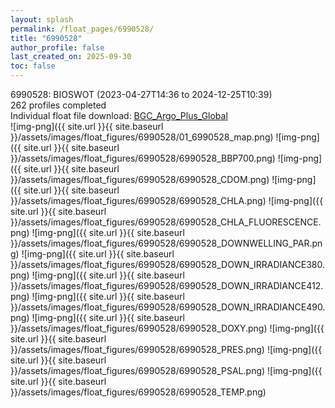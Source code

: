 ```yaml
---
layout: splash
permalink: /float_pages/6990528/
title: "6990528"
author_profile: false
last_created_on: 2025-09-30
toc: false
---
```

 
6990528: BIOSWOT (2023-04-27T14:36 to 2024-12-25T10:39)\
262 profiles completed\
Individual float file download: [BGC_Argo_Plus_Global](https://ftp.soest.hawaii.edu/bgc_argo_plus/Individual_Floats/outliers_removed/6990528_Sprof_processed.nc)\
![img-png]({{ site.url }}{{ site.baseurl }}/assets/images/float_figures/6990528/01_6990528_map.png)
![img-png]({{ site.url }}{{ site.baseurl }}/assets/images/float_figures/6990528/6990528_BBP700.png)
![img-png]({{ site.url }}{{ site.baseurl }}/assets/images/float_figures/6990528/6990528_CDOM.png)
![img-png]({{ site.url }}{{ site.baseurl }}/assets/images/float_figures/6990528/6990528_CHLA.png)
![img-png]({{ site.url }}{{ site.baseurl }}/assets/images/float_figures/6990528/6990528_CHLA_FLUORESCENCE.png)
![img-png]({{ site.url }}{{ site.baseurl }}/assets/images/float_figures/6990528/6990528_DOWNWELLING_PAR.png)
![img-png]({{ site.url }}{{ site.baseurl }}/assets/images/float_figures/6990528/6990528_DOWN_IRRADIANCE380.png)
![img-png]({{ site.url }}{{ site.baseurl }}/assets/images/float_figures/6990528/6990528_DOWN_IRRADIANCE412.png)
![img-png]({{ site.url }}{{ site.baseurl }}/assets/images/float_figures/6990528/6990528_DOWN_IRRADIANCE490.png)
![img-png]({{ site.url }}{{ site.baseurl }}/assets/images/float_figures/6990528/6990528_DOXY.png)
![img-png]({{ site.url }}{{ site.baseurl }}/assets/images/float_figures/6990528/6990528_PRES.png)
![img-png]({{ site.url }}{{ site.baseurl }}/assets/images/float_figures/6990528/6990528_PSAL.png)
![img-png]({{ site.url }}{{ site.baseurl }}/assets/images/float_figures/6990528/6990528_TEMP.png)
